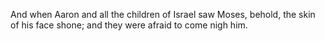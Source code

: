 And when Aaron and all the children of Israel saw Moses, behold, the skin of his face shone; and they were afraid to come nigh him.
